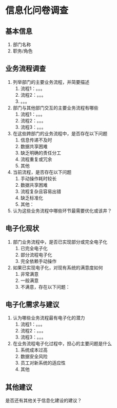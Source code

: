 # 信息化问卷调查

## 基本信息

1. 部门名称
2. 职务/角色

## 业务流程调查

1. 列举部门的主要业务流程，并简要描述
   1. 流程1：。。。
   2. 流程2：。。。
   3. 。。。
2. 部门与其他部门交互的主要业务流程有哪些
   1. 流程1：。。。
   2. 流程2：。。。
   3. 流程3：。。。
3. 在这些跨部门的业务流程中，是否存在以下问题
   1. 信息传递不及时
   2. 数据共享困难
   3. 缺乏明确的责任分工
   4. 流程重复或冗余
   5. 其他
4. 当前流程，是否存在以下问题
   1. 手动操作耗时较长
   2. 数据共享困难
   3. 流程复杂且容易出错
   4. 缺乏标准化
   5. 其他：
5. 认为这些业务流程中哪些环节最需要优化或该井？

## 电子化现状

1. 部门业务流程中，是否已实现部分或完全电子化
   1. 已完全电子化
   2. 部分流程电子化
   3. 完全依赖手动操作
2. 如果已实现电子化，对现有系统的满意度如何
   1. 非常满意
   2. 一般满意
   3. 不满意，存在以下问题：

## 电子化需求与建议

1. 认为哪些业务流程最有电子化的潜力
   1. 流程1：。。。
   2. 流程2：。。。
   3. 流程3：。。。
2. 在业务流程电子化过程中，担心的主要问题是什么
   1. 系统成本过高
   2. 数据安全风险
   3. 员工对新系统的适应性
   4. 其他

## 其他建议

是否还有其他关于信息化建设的建议？
